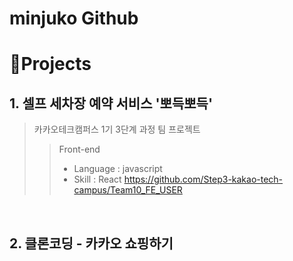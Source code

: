 # minjuko Github

# 📝Projects

## 1.  셀프 세차장 예약 서비스 '뽀득뽀득'

> 카카오테크캠퍼스 1기 3단계 과정 팀 프로젝트 
>> Front-end
>> - Language : javascript
>> - Skill : React
https://github.com/Step3-kakao-tech-campus/Team10_FE_USER

<br />

## 2. 클론코딩 - 카카오 쇼핑하기


<br />
